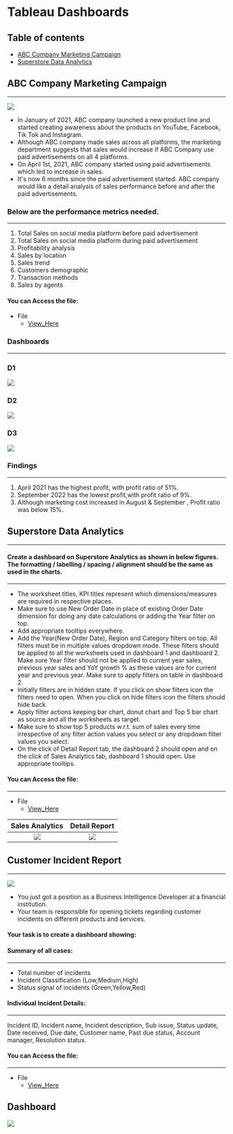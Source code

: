 # Tableau Dashboards

## Table of contents
- [ABC Company Marketing Campaign](#abc-company-marketing-campaign)
- [ Superstore Data Analytics](#superstore-data-analytics)


## ABC Company Marketing Campaign
---
![](Marketing_campaign.webp)

- In January of 2021, ABC company launched a new product line and started creating awareness about the products on YouTube, Facebook, Tik Tok and Instagram.
- Although ABC company made sales across all platforms, the marketing department suggests that sales would increase if ABC Company use paid advertisements on all 4 platforms.
- On April 1st, 2021, ABC company started using paid advertisements which led to increase in sales.
- It's now 6 months since the paid advertisement started. ABC company would like a detail analysis of sales performance before and after the paid advertisements.

### Below are the performance metrics needed.
---
1. Total Sales on social media platform before paid advertisement
2. Total Sales on social media platform during paid advertisement
3. Profitability analysis
4. Sales by location
5. Sales trend
6. Customers demographic
7.  Transaction methods
8.  Sales by agents
#### You can Access the file:
- File
   - [View_Here](https://public.tableau.com/app/profile/sanket.manwar/viz/MarketCampaigningProject-ABCCompany/Dashboard1?publish=yes)

### Dashboards
---
### D1               
![](D1.jpg)        
### D2               
![](D2.jpg)     
###  D3               
 ![](D3.jpg)     

### Findings
---
1. April 2021 has the highest profit, with profit ratio of 51%.
2. September 2022 has the lowest profit,with profit ratio of 9%.
3. Although marketing cost increased in August & September , Profit ratio was below 15%.


##  Superstore Data Analytics
---

#### Create a dashboard on Superstore Analytics as shown in below figures. The formatting / labelling / spacing / alignment should be the same as used in the charts. 
---

- 	The worksheet titles, KPI titles represent which dimensions/measures are required in respective places.
- 	Make sure to use New Order Date in place of existing Order Date dimension for doing any date calculations or adding the Year filter on top.
- 	Add appropriate tooltips everywhere.
- 	Add the Year(New Order Date), Region and Category filters on top. All filters must be in multiple values dropdown mode. These filters should be applied to all the worksheets used in dashboard 1 and dashboard 2. Make sure Year filter should not be applied to current year sales, previous year sales and YoY growth % as these values are for current year and previous year. Make sure to apply filters on table in dashboard 2.
- 	Initially filters are in hidden state. If you click on show filters icon the filters need to open. When you click on hide filters icon the filters should hide back.
- 	Apply filter actions keeping bar chart, donut chart and Top 5 bar chart as source and all the worksheets as target.
- 	Make sure to show top 5 products w.r.t. sum of sales every time irrespective of any filter action values you select or any dropdown filter values you select.
- 	On the click of Detail Report tab, the dashboard 2 should open and on the click of Sales Analytics tab, dashboard 1 should open. Use appropriate tooltips.

#### You can Access the file:
---
- File
   - [View_Here](https://public.tableau.com/app/profile/sanket.manwar/viz/SuperstoreAnalyticsDashboard_17072159025010/Dashboard1?publish=yes)

Sales Analytics         |  Detail Report
:----------------------:|:-----------------------:
![](D1_SUperstore.png)  | ![](D2_SUperstore.png)


##  Customer Incident Report
---
![](customer_incident_report.png)
- You just got a position as a Business Intelligence Developer at a financial institution.
- Your team is responsible for opening tickets regarding customer incidents on different products and services.
#### Your task is to create a dashboard showing:
#### Summary of all cases:
---
   - Total number of incidents
   - Incident Classification (Low,Medium,High)
   - Status signal of incidents (Green,Yellow,Red)

#### Individual Incident Details:
---
   Incident ID, Incident name, Incident description, Sub issue, Status update, Date received, Due date, Customer name, Past due status, Account manager, Resolution status.

#### You can Access the file:
---
- File
   - [View_Here](https://public.tableau.com/app/profile/sanket.manwar/viz/Customer_Incident_report/CustomerIncidentDashboard?publish=yes)

## Dashboard
![](Customer_incident.jpg)
   



